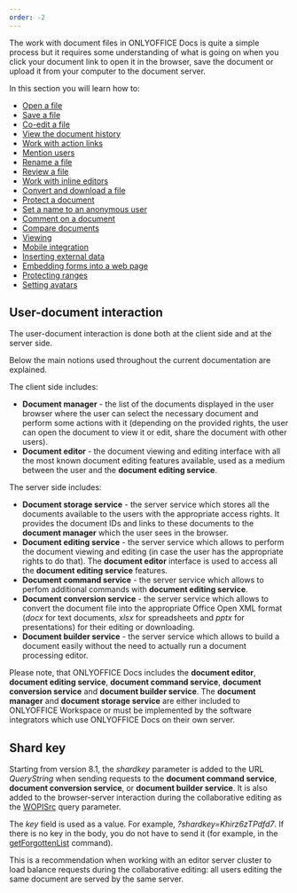 ```yaml
---
order: -2
---
```


The work with document files in ONLYOFFICE Docs is quite a simple process but it requires some understanding of what is going on when you click your document link to open it in the browser, save the document or upload it from your computer to the document server.

In this section you will learn how to:

- [Open a file](Opening%20file/index.md)
- [Save a file](Saving%20file/index.md)
- [Co-edit a file](Co-editing/index.md)
- [View the document history](Document%20history/index.md)
- [Work with action links](Action%20link/index.md)
- [Mention users](Mentions/index.md)
- [Rename a file](Renaming%20files/index.md)
- [Review a file](Reviewing/index.md)
- [Work with inline editors](Inline%20editors/index.md)
- [Convert and download a file](Converting%20and%20downloading%20file/index.md)
- [Protect a document](Security/index.md)
- [Set a name to an anonymous user](Anonymous%20users/index.md)
- [Comment on a document](Commenting/index.md)
- [Compare documents](Comparing%20documents/index.md)
- [Viewing](Viewing/index.md)
- [Mobile integration](Mobile%20integration/index.md)
- [Inserting external data](Inserting%20external%20data/index.md)
- [Embedding forms into a web page](Embedding%20forms%20into%20a%20web%20page/index.md)
- [Protecting ranges](Protecting%20ranges/index.md)
- [Setting avatars](Setting%20avatars/index.md)

## User-document interaction

The user-document interaction is done both at the client side and at the server side.

Below the main notions used throughout the current documentation are explained.

The client side includes:

- **Document manager** - the list of the documents displayed in the user browser where the user can select the necessary document and perform some actions with it (depending on the provided rights, the user can open the document to view it or edit, share the document with other users).
- **Document editor** - the document viewing and editing interface with all the most known document editing features available, used as a medium between the user and the **document editing service**.

The server side includes:

- **Document storage service** - the server service which stores all the documents available to the users with the appropriate access rights. It provides the document IDs and links to these documents to the **document manager** which the user sees in the browser.
- **Document editing service** - the server service which allows to perform the document viewing and editing (in case the user has the appropriate rights to do that). The **document editor** interface is used to access all the **document editing service** features.
- **Document command service** - the server service which allows to perfom additional commands with **document editing service**.
- **Document conversion service** - the server service which allows to convert the document file into the appropriate Office Open XML format (*docx* for text documents, *xlsx* for spreadsheets and *pptx* for presentations) for their editing or downloading.
- **Document builder service** - the server service which allows to build a document easily without the need to actually run a document processing editor.

Please note, that ONLYOFFICE Docs includes the **document editor**, **document editing service**, **document command service**, **document conversion service** and **document builder service**. The **document manager** and **document storage service** are either included to ONLYOFFICE Workspace or must be implemented by the software integrators which use ONLYOFFICE Docs on their own server.

## Shard key

Starting from version 8.1, the *shardkey* parameter is added to the URL *QueryString* when sending requests to the **document command service**, **document conversion service**, or **document builder service**. It is also added to the browser-server interaction during the collaborative editing as the [WOPISrc](../../Using%20WOPI/Overview/index.md#wopisrc) query parameter.

The *key* field is used as a value. For example, *?shardkey=Khirz6zTPdfd7*. If there is no key in the body, you do not have to send it (for example, in the [getForgottenList](../../Additional%20API/Command%20service/getForgottenList/index.md) command).

This is a recommendation when working with an editor server cluster to load balance requests during the collaborative editing: all users editing the same document are served by the same server.
